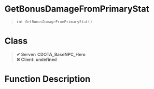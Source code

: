 # GetBonusDamageFromPrimaryStat
> `int GetBonusDamageFromPrimaryStat()`
# Class
> __✔ Server: CDOTA_BaseNPC_Hero__  
> __✖ Client: undefined__  
# Function Description


